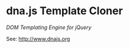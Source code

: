dna.js Template Cloner
======================
*DOM Templating Engine for jQuery*

See: http://www.dnajs.org
